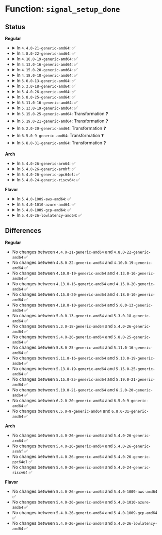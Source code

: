 # Function: <code>signal_setup_done</code>

## Status
<b>Regular</b>
<ul>
<li>
<details>
<summary>In <code>4.4.0-21-generic-amd64</code>: ✅</summary>

```c
void signal_setup_done(int failed, struct ksignal * ksig, int stepping)
```

```json
{
  "name": "signal_setup_done",
  "collision_type": "Unique Global",
  "inline_type": "No",
  "funcs": [
    {
      "addr": 18446744071579437664,
      "name": "signal_setup_done",
      "external": true,
      "loc": "kernel/signal.c:2343",
      "file": "kernel/signal.c",
      "inline": "seen, unknown",
      "caller_inline": [],
      "caller_func": [
        "arch/x86/kernel/signal.c:do_signal"
      ]
    }
  ],
  "symbols": [
    {
      "addr": 18446744071579437664,
      "name": "signal_setup_done",
      "section": ".text",
      "bind": "STB_GLOBAL",
      "size": 184
    }
  ]
}
```
</details>
</li>
<li>
<details>
<summary>In <code>4.8.0-22-generic-amd64</code>: ✅</summary>

```c
void signal_setup_done(int failed, struct ksignal * ksig, int stepping)
```

```json
{
  "name": "signal_setup_done",
  "collision_type": "Unique Global",
  "inline_type": "No",
  "funcs": [
    {
      "addr": 18446744071579450112,
      "name": "signal_setup_done",
      "external": true,
      "loc": "kernel/signal.c:2343",
      "file": "kernel/signal.c",
      "inline": "seen, unknown",
      "caller_inline": [],
      "caller_func": [
        "arch/x86/kernel/signal.c:do_signal"
      ]
    }
  ],
  "symbols": [
    {
      "addr": 18446744071579450112,
      "name": "signal_setup_done",
      "section": ".text",
      "bind": "STB_GLOBAL",
      "size": 175
    }
  ]
}
```
</details>
</li>
<li>
<details>
<summary>In <code>4.10.0-19-generic-amd64</code>: ✅</summary>

```c
void signal_setup_done(int failed, struct ksignal * ksig, int stepping)
```

```json
{
  "name": "signal_setup_done",
  "collision_type": "Unique Global",
  "inline_type": "No",
  "funcs": [
    {
      "addr": 18446744071579470592,
      "name": "signal_setup_done",
      "external": true,
      "loc": "kernel/signal.c:2349",
      "file": "kernel/signal.c",
      "inline": "seen, unknown",
      "caller_inline": [],
      "caller_func": [
        "arch/x86/kernel/signal.c:do_signal"
      ]
    }
  ],
  "symbols": [
    {
      "addr": 18446744071579470592,
      "name": "signal_setup_done",
      "section": ".text",
      "bind": "STB_GLOBAL",
      "size": 175
    }
  ]
}
```
</details>
</li>
<li>
<details>
<summary>In <code>4.13.0-16-generic-amd64</code>: ✅</summary>

```c
void signal_setup_done(int failed, struct ksignal * ksig, int stepping)
```

```json
{
  "name": "signal_setup_done",
  "collision_type": "Unique Global",
  "inline_type": "No",
  "funcs": [
    {
      "addr": 18446744071579458960,
      "name": "signal_setup_done",
      "external": true,
      "loc": "kernel/signal.c:2370",
      "file": "kernel/signal.c",
      "inline": "seen, unknown",
      "caller_inline": [],
      "caller_func": [
        "arch/x86/kernel/signal.c:do_signal"
      ]
    }
  ],
  "symbols": [
    {
      "addr": 18446744071579458960,
      "name": "signal_setup_done",
      "section": ".text",
      "bind": "STB_GLOBAL",
      "size": 175
    }
  ]
}
```
</details>
</li>
<li>
<details>
<summary>In <code>4.15.0-20-generic-amd64</code>: ✅</summary>

```c
void signal_setup_done(int failed, struct ksignal * ksig, int stepping)
```

```json
{
  "name": "signal_setup_done",
  "collision_type": "Unique Global",
  "inline_type": "No",
  "funcs": [
    {
      "addr": 18446744071579487200,
      "name": "signal_setup_done",
      "external": true,
      "loc": "kernel/signal.c:2371",
      "file": "kernel/signal.c",
      "inline": "seen, unknown",
      "caller_inline": [],
      "caller_func": [
        "arch/x86/kernel/signal.c:do_signal"
      ]
    }
  ],
  "symbols": [
    {
      "addr": 18446744071579487200,
      "name": "signal_setup_done",
      "section": ".text",
      "bind": "STB_GLOBAL",
      "size": 175
    }
  ]
}
```
</details>
</li>
<li>
<details>
<summary>In <code>4.18.0-10-generic-amd64</code>: ✅</summary>

```c
void signal_setup_done(int failed, struct ksignal * ksig, int stepping)
```

```json
{
  "name": "signal_setup_done",
  "collision_type": "Unique Global",
  "inline_type": "No",
  "funcs": [
    {
      "addr": 18446744071579504576,
      "name": "signal_setup_done",
      "external": true,
      "loc": "kernel/signal.c:2504",
      "file": "kernel/signal.c",
      "inline": "seen, unknown",
      "caller_inline": [],
      "caller_func": [
        "arch/x86/kernel/signal.c:do_signal"
      ]
    }
  ],
  "symbols": [
    {
      "addr": 18446744071579504576,
      "name": "signal_setup_done",
      "section": ".text",
      "bind": "STB_GLOBAL",
      "size": 173
    }
  ]
}
```
</details>
</li>
<li>
<details>
<summary>In <code>5.0.0-13-generic-amd64</code>: ✅</summary>

```c
void signal_setup_done(int failed, struct ksignal * ksig, int stepping)
```

```json
{
  "name": "signal_setup_done",
  "collision_type": "Unique Global",
  "inline_type": "No",
  "funcs": [
    {
      "addr": 18446744071579538432,
      "name": "signal_setup_done",
      "external": true,
      "loc": "kernel/signal.c:2611",
      "file": "kernel/signal.c",
      "inline": "seen, unknown",
      "caller_inline": [],
      "caller_func": [
        "arch/x86/kernel/signal.c:do_signal"
      ]
    }
  ],
  "symbols": [
    {
      "addr": 18446744071579538432,
      "name": "signal_setup_done",
      "section": ".text",
      "bind": "STB_GLOBAL",
      "size": 167
    }
  ]
}
```
</details>
</li>
<li>
<details>
<summary>In <code>5.3.0-18-generic-amd64</code>: ✅</summary>

```c
void signal_setup_done(int failed, struct ksignal * ksig, int stepping)
```

```json
{
  "name": "signal_setup_done",
  "collision_type": "Unique Global",
  "inline_type": "No",
  "funcs": [
    {
      "addr": 18446744071579559056,
      "name": "signal_setup_done",
      "external": true,
      "loc": "kernel/signal.c:2770",
      "file": "kernel/signal.c",
      "inline": "seen, unknown",
      "caller_inline": [],
      "caller_func": [
        "arch/x86/kernel/signal.c:do_signal"
      ]
    }
  ],
  "symbols": [
    {
      "addr": 18446744071579559056,
      "name": "signal_setup_done",
      "section": ".text",
      "bind": "STB_GLOBAL",
      "size": 155
    }
  ]
}
```
</details>
</li>
<li>
<details>
<summary>In <code>5.4.0-26-generic-amd64</code>: ✅</summary>

```c
void signal_setup_done(int failed, struct ksignal * ksig, int stepping)
```

```json
{
  "name": "signal_setup_done",
  "collision_type": "Unique Global",
  "inline_type": "No",
  "funcs": [
    {
      "addr": 18446744071579585184,
      "name": "signal_setup_done",
      "external": true,
      "loc": "kernel/signal.c:2775",
      "file": "kernel/signal.c",
      "inline": "seen, unknown",
      "caller_inline": [],
      "caller_func": [
        "arch/x86/kernel/signal.c:do_signal"
      ]
    }
  ],
  "symbols": [
    {
      "addr": 18446744071579585184,
      "name": "signal_setup_done",
      "section": ".text",
      "bind": "STB_GLOBAL",
      "size": 155
    }
  ]
}
```
</details>
</li>
<li>
<details>
<summary>In <code>5.8.0-25-generic-amd64</code>: ✅</summary>

```c
void signal_setup_done(int failed, struct ksignal * ksig, int stepping)
```

```json
{
  "name": "signal_setup_done",
  "collision_type": "Unique Global",
  "inline_type": "No",
  "funcs": [
    {
      "addr": 18446744071579622256,
      "name": "signal_setup_done",
      "external": true,
      "loc": "kernel/signal.c:2793",
      "file": "kernel/signal.c",
      "inline": "seen, unknown",
      "caller_inline": [],
      "caller_func": [
        "arch/x86/kernel/signal.c:do_signal"
      ]
    }
  ],
  "symbols": [
    {
      "addr": 18446744071579622256,
      "name": "signal_setup_done",
      "section": ".text",
      "bind": "STB_GLOBAL",
      "size": 154
    }
  ]
}
```
</details>
</li>
<li>
<details>
<summary>In <code>5.11.0-16-generic-amd64</code>: ✅</summary>

```c
void signal_setup_done(int failed, struct ksignal * ksig, int stepping)
```

```json
{
  "name": "signal_setup_done",
  "collision_type": "Unique Global",
  "inline_type": "No",
  "funcs": [
    {
      "addr": 18446744071579602560,
      "name": "signal_setup_done",
      "external": true,
      "loc": "kernel/signal.c:2813",
      "file": "kernel/signal.c",
      "inline": "seen, unknown",
      "caller_inline": [],
      "caller_func": [
        "arch/x86/kernel/signal.c:arch_do_signal_or_restart"
      ]
    }
  ],
  "symbols": [
    {
      "addr": 18446744071579602560,
      "name": "signal_setup_done",
      "section": ".text",
      "bind": "STB_GLOBAL",
      "size": 154
    }
  ]
}
```
</details>
</li>
<li>
<details>
<summary>In <code>5.13.0-19-generic-amd64</code>: ✅</summary>

```c
void signal_setup_done(int failed, struct ksignal * ksig, int stepping)
```

```json
{
  "name": "signal_setup_done",
  "collision_type": "Unique Global",
  "inline_type": "No",
  "funcs": [
    {
      "addr": 18446744071579608176,
      "name": "signal_setup_done",
      "external": true,
      "loc": "kernel/signal.c:2835",
      "file": "kernel/signal.c",
      "inline": "seen, unknown",
      "caller_inline": [],
      "caller_func": [
        "arch/x86/kernel/signal.c:handle_signal"
      ]
    }
  ],
  "symbols": [
    {
      "addr": 18446744071579608176,
      "name": "signal_setup_done",
      "section": ".text",
      "bind": "STB_GLOBAL",
      "size": 227
    }
  ]
}
```
</details>
</li>
<li>
<details>
<summary>In <code>5.15.0-25-generic-amd64</code>: Transformation ❓</summary>

```c
void signal_setup_done(int failed, struct ksignal * ksig, int stepping)
```

```json
{
  "name": "signal_setup_done",
  "collision_type": "Unique Global",
  "inline_type": "No",
  "funcs": [
    {
      "addr": 0,
      "name": "signal_setup_done",
      "external": true,
      "loc": "kernel/signal.c:2920",
      "file": "kernel/signal.c",
      "inline": "seen, unknown",
      "caller_inline": [],
      "caller_func": [
        "arch/x86/kernel/signal.c:handle_signal"
      ]
    }
  ],
  "symbols": [
    {
      "addr": 18446744071592102067,
      "name": "signal_setup_done.cold",
      "section": ".text",
      "bind": "STB_LOCAL",
      "size": 37
    },
    {
      "addr": 18446744071579683872,
      "name": "signal_setup_done",
      "section": ".text",
      "bind": "STB_GLOBAL",
      "size": 305
    }
  ]
}
```
</details>
</li>
<li>
<details>
<summary>In <code>5.19.0-21-generic-amd64</code>: Transformation ❓</summary>

```c
void signal_setup_done(int failed, struct ksignal * ksig, int stepping)
```

```json
{
  "name": "signal_setup_done",
  "collision_type": "Unique Global",
  "inline_type": "No",
  "funcs": [
    {
      "addr": 0,
      "name": "signal_setup_done",
      "external": true,
      "loc": "kernel/signal.c:2900",
      "file": "kernel/signal.c",
      "inline": "seen, unknown",
      "caller_inline": [],
      "caller_func": [
        "arch/x86/kernel/signal.c:handle_signal"
      ]
    }
  ],
  "symbols": [
    {
      "addr": 18446744071593869708,
      "name": "signal_setup_done.cold",
      "section": ".text",
      "bind": "STB_LOCAL",
      "size": 37
    },
    {
      "addr": 18446744071579780752,
      "name": "signal_setup_done",
      "section": ".text",
      "bind": "STB_GLOBAL",
      "size": 422
    }
  ]
}
```
</details>
</li>
<li>
<details>
<summary>In <code>6.2.0-20-generic-amd64</code>: Transformation ❓</summary>

```c
void signal_setup_done(int failed, struct ksignal * ksig, int stepping)
```

```json
{
  "name": "signal_setup_done",
  "collision_type": "Unique Global",
  "inline_type": "No",
  "funcs": [
    {
      "addr": 0,
      "name": "signal_setup_done",
      "external": true,
      "loc": "kernel/signal.c:2902",
      "file": "kernel/signal.c",
      "inline": "seen, unknown",
      "caller_inline": [],
      "caller_func": [
        "arch/x86/kernel/signal.c:handle_signal"
      ]
    }
  ],
  "symbols": [
    {
      "addr": 18446744071595975237,
      "name": "signal_setup_done.cold",
      "section": ".text",
      "bind": "STB_LOCAL",
      "size": 37
    },
    {
      "addr": 18446744071579913472,
      "name": "signal_setup_done",
      "section": ".text",
      "bind": "STB_GLOBAL",
      "size": 432
    }
  ]
}
```
</details>
</li>
<li>
<details>
<summary>In <code>6.5.0-9-generic-amd64</code>: Transformation ❓</summary>

```c
void signal_setup_done(int failed, struct ksignal * ksig, int stepping)
```

```json
{
  "name": "signal_setup_done",
  "collision_type": "Unique Global",
  "inline_type": "No",
  "funcs": [
    {
      "addr": 0,
      "name": "signal_setup_done",
      "external": true,
      "loc": "kernel/signal.c:2924",
      "file": "kernel/signal.c",
      "inline": "seen, unknown",
      "caller_inline": [],
      "caller_func": [
        "arch/x86/kernel/signal.c:handle_signal"
      ]
    }
  ],
  "symbols": [
    {
      "addr": 18446744071596492748,
      "name": "signal_setup_done.cold",
      "section": ".text",
      "bind": "STB_LOCAL",
      "size": 37
    },
    {
      "addr": 18446744071579963264,
      "name": "signal_setup_done",
      "section": ".text",
      "bind": "STB_GLOBAL",
      "size": 432
    }
  ]
}
```
</details>
</li>
<li>
<details>
<summary>In <code>6.8.0-31-generic-amd64</code>: Transformation ❓</summary>

```c
void signal_setup_done(int failed, struct ksignal * ksig, int stepping)
```

```json
{
  "name": "signal_setup_done",
  "collision_type": "Unique Global",
  "inline_type": "No",
  "funcs": [
    {
      "addr": 0,
      "name": "signal_setup_done",
      "external": true,
      "loc": "kernel/signal.c:2936",
      "file": "kernel/signal.c",
      "inline": "seen, unknown",
      "caller_inline": [],
      "caller_func": [
        "arch/x86/kernel/signal.c:handle_signal"
      ]
    }
  ],
  "symbols": [
    {
      "addr": 18446744071597389493,
      "name": "signal_setup_done.cold",
      "section": ".text",
      "bind": "STB_LOCAL",
      "size": 37
    },
    {
      "addr": 18446744071580002544,
      "name": "signal_setup_done",
      "section": ".text",
      "bind": "STB_GLOBAL",
      "size": 432
    }
  ]
}
```
</details>
</li>
</ul>
<b>Arch</b>
<ul>
<li>
<details>
<summary>In <code>5.4.0-26-generic-arm64</code>: ✅</summary>

```c
void signal_setup_done(int failed, struct ksignal * ksig, int stepping)
```

```json
{
  "name": "signal_setup_done",
  "collision_type": "Unique Global",
  "inline_type": "No",
  "funcs": [
    {
      "addr": 18446603336490748848,
      "name": "signal_setup_done",
      "external": true,
      "loc": "kernel/signal.c:2775",
      "file": "kernel/signal.c",
      "inline": "seen, unknown",
      "caller_inline": [],
      "caller_func": [
        "arch/arm64/kernel/signal.c:do_notify_resume"
      ]
    }
  ],
  "symbols": [
    {
      "addr": 18446603336490748848,
      "name": "signal_setup_done",
      "section": ".text",
      "bind": "STB_GLOBAL",
      "size": 220
    }
  ]
}
```
</details>
</li>
<li>
<details>
<summary>In <code>5.4.0-26-generic-armhf</code>: ✅</summary>

```c
void signal_setup_done(int failed, struct ksignal * ksig, int stepping)
```

```json
{
  "name": "signal_setup_done",
  "collision_type": "Unique Global",
  "inline_type": "No",
  "funcs": [
    {
      "addr": 3224797976,
      "name": "signal_setup_done",
      "external": true,
      "loc": "kernel/signal.c:2775",
      "file": "kernel/signal.c",
      "inline": "seen, unknown",
      "caller_inline": [],
      "caller_func": [
        "arch/arm/kernel/signal.c:do_work_pending"
      ]
    }
  ],
  "symbols": [
    {
      "addr": 3224797976,
      "name": "signal_setup_done",
      "section": ".text",
      "bind": "STB_GLOBAL",
      "size": 268
    }
  ]
}
```
</details>
</li>
<li>
<details>
<summary>In <code>5.4.0-26-generic-ppc64el</code>: ✅</summary>

```c
void signal_setup_done(int failed, struct ksignal * ksig, int stepping)
```

```json
{
  "name": "signal_setup_done",
  "collision_type": "Unique Global",
  "inline_type": "No",
  "funcs": [
    {
      "addr": 13835058055283573824,
      "name": "signal_setup_done",
      "external": true,
      "loc": "kernel/signal.c:2775",
      "file": "kernel/signal.c",
      "inline": "seen, unknown",
      "caller_inline": [],
      "caller_func": [
        "arch/powerpc/kernel/signal.c:do_notify_resume"
      ]
    }
  ],
  "symbols": [
    {
      "addr": 13835058055283573824,
      "name": "signal_setup_done",
      "section": ".text",
      "bind": "STB_GLOBAL",
      "size": 236
    }
  ]
}
```
</details>
</li>
<li>
<details>
<summary>In <code>5.4.0-24-generic-riscv64</code>: ✅</summary>

```c
void signal_setup_done(int failed, struct ksignal * ksig, int stepping)
```

```json
{
  "name": "signal_setup_done",
  "collision_type": "Unique Global",
  "inline_type": "No",
  "funcs": [
    {
      "addr": 18446743936271451958,
      "name": "signal_setup_done",
      "external": true,
      "loc": "kernel/signal.c:2775",
      "file": "kernel/signal.c",
      "inline": "seen, unknown",
      "caller_inline": [],
      "caller_func": [
        "arch/riscv/kernel/signal.c:handle_signal"
      ]
    }
  ],
  "symbols": [
    {
      "addr": 18446743936271451958,
      "name": "signal_setup_done",
      "section": ".text",
      "bind": "STB_GLOBAL",
      "size": 150
    }
  ]
}
```
</details>
</li>
</ul>
<b>Flavor</b>
<ul>
<li>
<details>
<summary>In <code>5.4.0-1009-aws-amd64</code>: ✅</summary>

```c
void signal_setup_done(int failed, struct ksignal * ksig, int stepping)
```

```json
{
  "name": "signal_setup_done",
  "collision_type": "Unique Global",
  "inline_type": "No",
  "funcs": [
    {
      "addr": 18446744071579561488,
      "name": "signal_setup_done",
      "external": true,
      "loc": "kernel/signal.c:2775",
      "file": "kernel/signal.c",
      "inline": "seen, unknown",
      "caller_inline": [],
      "caller_func": [
        "arch/x86/kernel/signal.c:do_signal"
      ]
    }
  ],
  "symbols": [
    {
      "addr": 18446744071579561488,
      "name": "signal_setup_done",
      "section": ".text",
      "bind": "STB_GLOBAL",
      "size": 155
    }
  ]
}
```
</details>
</li>
<li>
<details>
<summary>In <code>5.4.0-1010-azure-amd64</code>: ✅</summary>

```c
void signal_setup_done(int failed, struct ksignal * ksig, int stepping)
```

```json
{
  "name": "signal_setup_done",
  "collision_type": "Unique Global",
  "inline_type": "No",
  "funcs": [
    {
      "addr": 18446744071579490144,
      "name": "signal_setup_done",
      "external": true,
      "loc": "kernel/signal.c:2775",
      "file": "kernel/signal.c",
      "inline": "seen, unknown",
      "caller_inline": [],
      "caller_func": [
        "arch/x86/kernel/signal.c:do_signal"
      ]
    }
  ],
  "symbols": [
    {
      "addr": 18446744071579490144,
      "name": "signal_setup_done",
      "section": ".text",
      "bind": "STB_GLOBAL",
      "size": 155
    }
  ]
}
```
</details>
</li>
<li>
<details>
<summary>In <code>5.4.0-1009-gcp-amd64</code>: ✅</summary>

```c
void signal_setup_done(int failed, struct ksignal * ksig, int stepping)
```

```json
{
  "name": "signal_setup_done",
  "collision_type": "Unique Global",
  "inline_type": "No",
  "funcs": [
    {
      "addr": 18446744071579558768,
      "name": "signal_setup_done",
      "external": true,
      "loc": "kernel/signal.c:2775",
      "file": "kernel/signal.c",
      "inline": "seen, unknown",
      "caller_inline": [],
      "caller_func": [
        "arch/x86/kernel/signal.c:do_signal"
      ]
    }
  ],
  "symbols": [
    {
      "addr": 18446744071579558768,
      "name": "signal_setup_done",
      "section": ".text",
      "bind": "STB_GLOBAL",
      "size": 155
    }
  ]
}
```
</details>
</li>
<li>
<details>
<summary>In <code>5.4.0-26-lowlatency-amd64</code>: ✅</summary>

```c
void signal_setup_done(int failed, struct ksignal * ksig, int stepping)
```

```json
{
  "name": "signal_setup_done",
  "collision_type": "Unique Global",
  "inline_type": "No",
  "funcs": [
    {
      "addr": 18446744071579592160,
      "name": "signal_setup_done",
      "external": true,
      "loc": "kernel/signal.c:2775",
      "file": "kernel/signal.c",
      "inline": "seen, unknown",
      "caller_inline": [],
      "caller_func": [
        "arch/x86/kernel/signal.c:do_signal"
      ]
    }
  ],
  "symbols": [
    {
      "addr": 18446744071579592160,
      "name": "signal_setup_done",
      "section": ".text",
      "bind": "STB_GLOBAL",
      "size": 155
    }
  ]
}
```
</details>
</li>
</ul>

## Differences
<b>Regular</b>
<ul>
<li>
No changes between <code>4.4.0-21-generic-amd64</code> and <code>4.8.0-22-generic-amd64</code> ✅
</li>
<li>
No changes between <code>4.8.0-22-generic-amd64</code> and <code>4.10.0-19-generic-amd64</code> ✅
</li>
<li>
No changes between <code>4.10.0-19-generic-amd64</code> and <code>4.13.0-16-generic-amd64</code> ✅
</li>
<li>
No changes between <code>4.13.0-16-generic-amd64</code> and <code>4.15.0-20-generic-amd64</code> ✅
</li>
<li>
No changes between <code>4.15.0-20-generic-amd64</code> and <code>4.18.0-10-generic-amd64</code> ✅
</li>
<li>
No changes between <code>4.18.0-10-generic-amd64</code> and <code>5.0.0-13-generic-amd64</code> ✅
</li>
<li>
No changes between <code>5.0.0-13-generic-amd64</code> and <code>5.3.0-18-generic-amd64</code> ✅
</li>
<li>
No changes between <code>5.3.0-18-generic-amd64</code> and <code>5.4.0-26-generic-amd64</code> ✅
</li>
<li>
No changes between <code>5.4.0-26-generic-amd64</code> and <code>5.8.0-25-generic-amd64</code> ✅
</li>
<li>
No changes between <code>5.8.0-25-generic-amd64</code> and <code>5.11.0-16-generic-amd64</code> ✅
</li>
<li>
No changes between <code>5.11.0-16-generic-amd64</code> and <code>5.13.0-19-generic-amd64</code> ✅
</li>
<li>
No changes between <code>5.13.0-19-generic-amd64</code> and <code>5.15.0-25-generic-amd64</code> ✅
</li>
<li>
No changes between <code>5.15.0-25-generic-amd64</code> and <code>5.19.0-21-generic-amd64</code> ✅
</li>
<li>
No changes between <code>5.19.0-21-generic-amd64</code> and <code>6.2.0-20-generic-amd64</code> ✅
</li>
<li>
No changes between <code>6.2.0-20-generic-amd64</code> and <code>6.5.0-9-generic-amd64</code> ✅
</li>
<li>
No changes between <code>6.5.0-9-generic-amd64</code> and <code>6.8.0-31-generic-amd64</code> ✅
</li>
</ul>
<b>Arch</b>
<ul>
<li>
No changes between <code>5.4.0-26-generic-amd64</code> and <code>5.4.0-26-generic-arm64</code> ✅
</li>
<li>
No changes between <code>5.4.0-26-generic-amd64</code> and <code>5.4.0-26-generic-armhf</code> ✅
</li>
<li>
No changes between <code>5.4.0-26-generic-amd64</code> and <code>5.4.0-26-generic-ppc64el</code> ✅
</li>
<li>
No changes between <code>5.4.0-26-generic-amd64</code> and <code>5.4.0-24-generic-riscv64</code> ✅
</li>
</ul>
<b>Flavor</b>
<ul>
<li>
No changes between <code>5.4.0-26-generic-amd64</code> and <code>5.4.0-1009-aws-amd64</code> ✅
</li>
<li>
No changes between <code>5.4.0-26-generic-amd64</code> and <code>5.4.0-1010-azure-amd64</code> ✅
</li>
<li>
No changes between <code>5.4.0-26-generic-amd64</code> and <code>5.4.0-1009-gcp-amd64</code> ✅
</li>
<li>
No changes between <code>5.4.0-26-generic-amd64</code> and <code>5.4.0-26-lowlatency-amd64</code> ✅
</li>
</ul>
